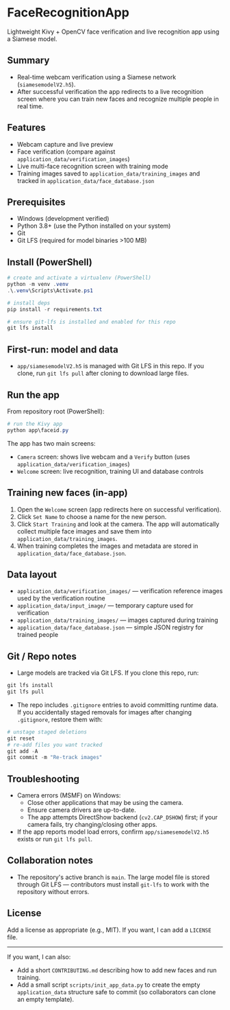# FaceRecognitionApp

Lightweight Kivy + OpenCV face verification and live recognition app using a Siamese model.

## Summary
- Real-time webcam verification using a Siamese network (`siamesemodelV2.h5`).
- After successful verification the app redirects to a live recognition screen where you can train new faces and recognize multiple people in real time.

## Features
- Webcam capture and live preview
- Face verification (compare against `application_data/verification_images`)
- Live multi-face recognition screen with training mode
- Training images saved to `application_data/training_images` and tracked in `application_data/face_database.json`

## Prerequisites
- Windows (development verified)
- Python 3.8+ (use the Python installed on your system)
- Git
- Git LFS (required for model binaries >100 MB)

## Install (PowerShell)
```powershell
# create and activate a virtualenv (PowerShell)
python -m venv .venv
.\.venv\Scripts\Activate.ps1

# install deps
pip install -r requirements.txt

# ensure git-lfs is installed and enabled for this repo
git lfs install
```

## First-run: model and data
- `app/siamesemodelV2.h5` is managed with Git LFS in this repo. If you clone, run `git lfs pull` after cloning to download large files.

## Run the app
From repository root (PowerShell):
```powershell
# run the Kivy app
python app\faceid.py
```

The app has two main screens:
- `Camera` screen: shows live webcam and a `Verify` button (uses `application_data/verification_images`)
- `Welcome` screen: live recognition, training UI and database controls

## Training new faces (in-app)
1. Open the `Welcome` screen (app redirects here on successful verification).
2. Click `Set Name` to choose a name for the new person.
3. Click `Start Training` and look at the camera. The app will automatically collect multiple face images and save them into `application_data/training_images`.
4. When training completes the images and metadata are stored in `application_data/face_database.json`.

## Data layout
- `application_data/verification_images/` — verification reference images used by the verification routine
- `application_data/input_image/` — temporary capture used for verification
- `application_data/training_images/` — images captured during training
- `application_data/face_database.json` — simple JSON registry for trained people

## Git / Repo notes
- Large models are tracked via Git LFS. If you clone this repo, run:
```powershell
git lfs install
git lfs pull
```
- The repo includes `.gitignore` entries to avoid committing runtime data. If you accidentally staged removals for images after changing `.gitignore`, restore them with:
```powershell
# unstage staged deletions
git reset
# re-add files you want tracked
git add -A
git commit -m "Re-track images"
```

## Troubleshooting
- Camera errors (MSMF) on Windows:
  - Close other applications that may be using the camera.
  - Ensure camera drivers are up-to-date.
  - The app attempts DirectShow backend (`cv2.CAP_DSHOW`) first; if your camera fails, try changing/closing other apps.
- If the app reports model load errors, confirm `app/siamesemodelV2.h5` exists or run `git lfs pull`.

## Collaboration notes
- The repository's active branch is `main`. The large model file is stored through Git LFS — contributors must install `git-lfs` to work with the repository without errors.

## License
Add a license as appropriate (e.g., MIT). If you want, I can add a `LICENSE` file.

---

If you want, I can also:
- Add a short `CONTRIBUTING.md` describing how to add new faces and run training.
- Add a small script `scripts/init_app_data.py` to create the empty `application_data` structure safe to commit (so collaborators can clone an empty template).
